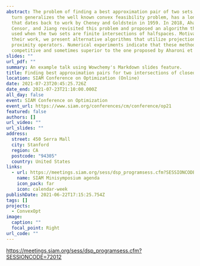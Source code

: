 ```yaml
---
abstract: The problem of finding a best approximation pair of two sets, which in
  turn generalizes the well known convex feasibility problem, has a long history
  that dates back to work by Cheney and Goldstein in 1959. In 2018, Aharoni,
  Censor, and Jiang revisited this problem and proposed an algorithm that can be
  used when the two sets are finite intersections of halfspaces. Motivated by
  their work, we present alternative algorithms that utilize projection and
  proximity operators. Numerical experiments indicate that these methods are
  competitive and sometimes superior to the one proposed by Aharoni et al.
slides: ""
url_pdf: ""
summary: An example talk using Wowchemy's Markdown slides feature.
title: Finding best approximation pairs for two intersections of closed convex sets
location: SIAM Conference on Optimization (Online)
date: 2021-07-23T20:45:25.726Z
date_end: 2021-07-23T21:10:00.000Z
all_day: false
event: SIAM Conference on Optimization
event_url: https://www.siam.org/conferences/cm/conference/op21
featured: false
authors: []
url_video: ""
url_slides: ""
address:
  street: 450 Serra Mall
  city: Stanford
  region: CA
  postcode: "94305"
  country: United States
links:
  - url: https://meetings.siam.org/sess/dsp_programsess.cfm?SESSIONCODE=72012
    name: SIAM Minisymposium agenda
    icon_pack: far
    icon: calendar-week
publishDate: 2021-06-22T17:15:25.754Z
tags: []
projects:
  - ConvexOpt
image:
  caption: ""
  focal_point: Right
url_code: ""
---
```

<https://meetings.siam.org/sess/dsp_programsess.cfm?SESSIONCODE=72012>